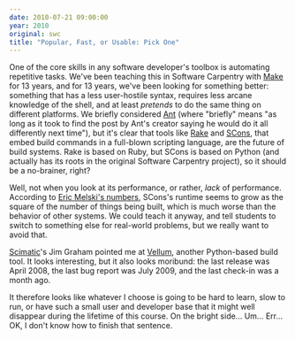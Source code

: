 ```yaml
---
date: 2010-07-21 09:00:00
year: 2010
original: swc
title: "Popular, Fast, or Usable: Pick One"
---
```

<p>One of the core skills in any software developer's toolbox is automating repetitive tasks. We've been teaching this in Software Carpentry with <a href="http://www.gnu.org/software/make/">Make</a> for 13 years, and for 13 years, we've been looking for something better: something that has a less user-hostile syntax, requires less arcane knowledge of the shell, and at least <em>pretends</em> to do the same thing on different platforms. We briefly considered <a href="http://ant.apache.org/">Ant</a> (where "briefly" means "as long as it took to find the post by Ant's creator saying he would do it all differently next time"), but it's clear that tools like <a href="http://rake.rubyforge.org/">Rake</a> and <a href="http://www.scons.org/">SCons</a>, that embed build commands in a full-blown scripting language, are the future of build systems. Rake is based on Ruby, but SCons is based on Python (and actually has its roots in the original Software Carpentry project), so it should be a no-brainer, right?</p>
<p>Well, not when you look at its performance, or rather, <em>lack</em> of performance. According to <a href="http://blog.electric-cloud.com/2010/03/08/how-scalable-is-scons/">Eric Melski's numbers</a>, SCons's runtime seems to grow as the square of the number of things being built, which is much worse than the behavior of other systems. We could teach it anyway, and tell students to switch to something else for real-world problems, but we really want to avoid that.</p>
<p><a href="http://www.scimatic.com">Scimatic</a>'s Jim Graham pointed me at <a href="https://launchpad.net/vellum">Vellum</a>, another Python-based build tool. It looks interesting, but it also looks moribund: the last release was April 2008, the last bug report was July 2009, and the last check-in was a month ago.</p>
<p>It therefore looks like whatever I choose is going to be hard to learn, slow to run, or have such a small user and developer base that it might well disappear during the lifetime of this course. On the bright side... Um... Err... OK, I don't know how to finish that sentence.</p>
